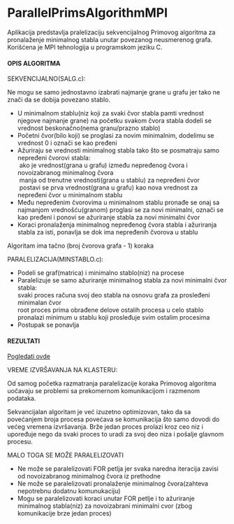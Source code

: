 # ParallelPrimsAlgorithmMPI

Aplikacija predstavlja pralelizaciju sekvencijalnog Primovog algoritma 
za pronalaženje minimalnog stabla unutar povezanog neusmerenog grafa.
Korišćena je MPI tehnologija u programskom jeziku C.

#### OPIS ALGORITMA
 
SEKVENCIJALNO(SALG.c):

Ne mogu se samo jednostavno izabrati najmanje grane u grafu 
jer tako ne znači da se dobija povezano stablo.

- U minimalnom stablu(niz koji za svaki čvor stabla pamti vrednost njegove najmanje grane) 
na početku svakom čvora stabla dodeli se vrednost beskonačno(nema granu/prazno stablo)
- Početni čvor(bilo koji) se proglasi za novim minimalnim, dodelimu se vrednost 0 i označi se kao pređeni
- Ažuriraju se vrednosti minimalnog stabla tako što se posmatraju samo nepređeni čvorovi stabla:<br/>
   &nbsp;ako je vrednost(grana u grafu) između nepređenog čvora i novoizabranog minimalnog čvora<br/>
   &nbsp;manja od trenutne vrednosti(grana u stablu) za nepređeni čvor<br/>
   &nbsp;postavi se prva vrednost(grana u grafu) kao nova vrednost za nepređeni čvor u minimalnom stablu
- Među nepređenim čvorovima u minimalnom stablu pronađe se onaj sa najmanjom vrednošću(granom)
proglasi se za novi minimalni, označi se kao pređeni i ponovi se ažuriranje stabla za novi minimalni čvor
- Koraci pronalaženja minimalnog nepređenog čvora stabla i ažuriranja stabla za isti, 
ponavlja se dok ima nepređenih čvorova u stablu

Algoritam ima tačno (broj čvorova grafa - 1) koraka


PARALELIZACIJA(MINSTABLO.c):

- Podeli se graf(matrica) i minimalno stablo(niz) na procese
- Paralelizuje se samo ažuriranje minimalnog stabla za novi minimalni čvor stabla:<br/>
   svaki proces računa svoj deo stabla na osnovu grafa za prosleđeni minimalan čvor<br/>
   root proces prima obrađene delove ostalih procesa u celo stablo<br/>
   pronalazi minimum u stablu koji prosleđuje svim ostalim procesima 
- Postupak se ponavlja

#### REZULTATI
[Pogledati ovde](https://github.com/zaricu22/ParallelPrimsAlgorithmMPI/blob/master/Vreme%20izvrs%20na%20klasteru.pdf)

VREME IZVRŠAVANJA NA KLASTERU:

Od samog početka razmatranja paralelizacije koraka Primovog algoritma
uočavaju se problemi sa prekomernom komunikacijom i razmenom podataka.

Sekvancijalan algoritam je već izuzetno optimizovan,
tako da sa povećanjem broja procesa povećava se komunikacija
što samo dovodi do većeg vremena izvršavanja.
Brže jedan proces prolazi kroz ceo niz i upoređuje nego da 
svaki proces to uradi za svoj deo niza i pošalje glavnom procesu.

MALO TOGA SE MOŽE PARALELIZOVATI
- Ne može se paralelizovati FOR petlja 
jer svaka naredna iteracija zavisi od novoizabranog minimalnog čvora iz prethodne
- Ne može se paralelizovati pronalaženje minimalnog čvora(zahteva nepotrebnu dodatnu komunukaciju)
- Mogu se paralelizovati koraci unutar FOR petlje i to ažuriranje minimalnog stabla(niz) za novoizabrani minimalni cvor
(zbog komunikacije brze jedan proces)


